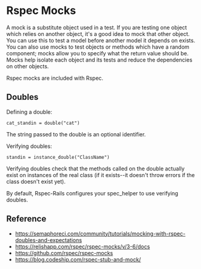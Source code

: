 # Rspec Mocks

A mock is a substitute object used in a test. If you are testing one object which relies on another object, it's a good idea to mock that other object. You can use this to test a model before another model it depends on exists. You can also use mocks to test objects or methods which have a random component; mocks allow you to specify what the return value should be. Mocks help isolate each object and its tests and reduce the dependencies on other objects.  

Rspec mocks are included with Rspec.  

## Doubles

Defining a double:

`cat_standin = double("cat")`

The string passed to the double is an optional identifier.

Verifying doubles:  

`standin = instance_double("ClassName")`

Verifying doubles check that the methods called on the double actually exist on instances of the real class (if it exists--it doesn't throw errors if the class doesn't exist yet).

By default, Rspec-Rails configures your spec_helper to use verifying doubles.

## Reference

* https://semaphoreci.com/community/tutorials/mocking-with-rspec-doubles-and-expectations
* https://relishapp.com/rspec/rspec-mocks/v/3-6/docs
* https://github.com/rspec/rspec-mocks
* https://blog.codeship.com/rspec-stub-and-mock/

